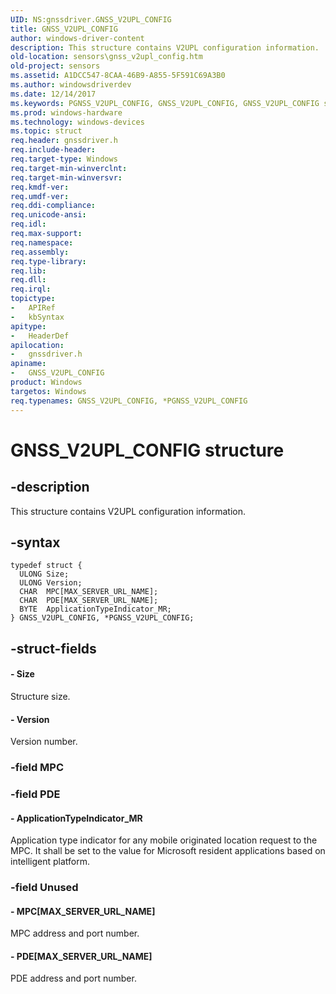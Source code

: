 ```yaml
---
UID: NS:gnssdriver.GNSS_V2UPL_CONFIG
title: GNSS_V2UPL_CONFIG
author: windows-driver-content
description: This structure contains V2UPL configuration information.
old-location: sensors\gnss_v2upl_config.htm
old-project: sensors
ms.assetid: A1DCC547-8CAA-46B9-A855-5F591C69A3B0
ms.author: windowsdriverdev
ms.date: 12/14/2017
ms.keywords: PGNSS_V2UPL_CONFIG, GNSS_V2UPL_CONFIG, GNSS_V2UPL_CONFIG structure [Sensor Devices], gnssdriver/GNSS_V2UPL_CONFIG, gnssdriver/PGNSS_V2UPL_CONFIG, *PGNSS_V2UPL_CONFIG, PGNSS_V2UPL_CONFIG structure pointer [Sensor Devices], sensors.gnss_v2upl_config
ms.prod: windows-hardware
ms.technology: windows-devices
ms.topic: struct
req.header: gnssdriver.h
req.include-header: 
req.target-type: Windows
req.target-min-winverclnt: 
req.target-min-winversvr: 
req.kmdf-ver: 
req.umdf-ver: 
req.ddi-compliance: 
req.unicode-ansi: 
req.idl: 
req.max-support: 
req.namespace: 
req.assembly: 
req.type-library: 
req.lib: 
req.dll: 
req.irql: 
topictype:
-	APIRef
-	kbSyntax
apitype:
-	HeaderDef
apilocation:
-	gnssdriver.h
apiname:
-	GNSS_V2UPL_CONFIG
product: Windows
targetos: Windows
req.typenames: GNSS_V2UPL_CONFIG, *PGNSS_V2UPL_CONFIG
---
```


# GNSS_V2UPL_CONFIG structure


## -description


This structure contains V2UPL configuration information.


## -syntax


````
typedef struct {
  ULONG Size;
  ULONG Version;
  CHAR  MPC[MAX_SERVER_URL_NAME];
  CHAR  PDE[MAX_SERVER_URL_NAME];
  BYTE  ApplicationTypeIndicator_MR;
} GNSS_V2UPL_CONFIG, *PGNSS_V2UPL_CONFIG;
````


## -struct-fields




#### - Size

Structure size.


#### - Version

Version number.


### -field MPC

 


### -field PDE

 


#### - ApplicationTypeIndicator_MR

Application type indicator for any mobile originated location request to the MPC. It shall be set to the value for Microsoft resident applications based on intelligent platform.


### -field Unused

 



#### - MPC[MAX_SERVER_URL_NAME]

MPC address and port number.


#### - PDE[MAX_SERVER_URL_NAME]

PDE address and port number.

